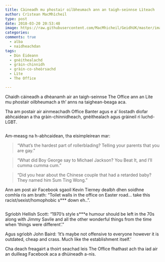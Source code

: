 ```yaml
---
title: Càineadh mu phostair oilbheumach ann an taigh-seinnse Lìteach
author: Crìstean MacMhìcheil
type: post
date: 2018-03-20 20:53:48
image: https://raw.githubusercontent.com/MacMhicheil/GeidhUK/master/images/2018-03-20-caineadh-mu-phostair-oilbheumach-ann-an-taigh-seinnse-liteach.jpg
categories:
comments: true
  - alba
  - naidheachdan
tags:
  - Dùn Èideann
  - gnèithealachd
  - gràin-chinnidh
  - gràin-co-sheòrsachd
  - Lìte
  - The Office

---
```

Chaidh càineadh a dhèanamh air an taigh-seinnse The Office ann an Lìte mu phostair oilbheumach a th&#8217; anns na taighean-beaga aca.

<!--more-->

Tha am postair air ainmeachadh Office Banter agus e a&#8217; liostadh diofar abhcaidean a tha gràin-chinnidheach, gnèithealach agus gràineil ri luchd-LGBT.<figure>

<img class="aligncenter" src="https://i0.wp.com/geidh.uk/wp-content/uploads/2018/03/The_Office_Jokes.jpg" alt="" data-id="1539" data-recalc-dims="1" /></figure>

Am-measg na h-abhcaidean, tha eisimpleirean mar:

<blockquote class="wp-block-quote">
  <p>
    “What’s the hardest part of rollerblading? Telling your parents that you are gay.”
  </p>
</blockquote>

<blockquote class="wp-block-quote">
  <p>
    “What did Boy George say to Michael Jackson? You Beat It, and I’ll cumma cumma cum.”
  </p>
</blockquote>

<blockquote class="wp-block-quote">
  <p>
    “Did you hear about the Chinese couple that had a retarded baby? They named him Sum Ting Wong.”
  </p>
</blockquote>

Ann am post air Facebook sgaoil Kevin Tierney dealbh dhen soidhne comhla ris am brath: &#8220;Toilet walls in the office on Easter road&#8230; take this racist/sexist/homophobic s\*** down eh..&#8221;.<figure class="wp-block-image aligncenter">

<img class="wp-image-1581 aligncenter" src="https://i0.wp.com/geidh.uk/wp-content/uploads/2018/03/Kevin_Tierney_Post.jpg" alt="" srcset="https://i0.wp.com/geidh.uk/wp-content/uploads/2018/03/Kevin_Tierney_Post.jpg?w=634&ssl=1 634w, https://i0.wp.com/geidh.uk/wp-content/uploads/2018/03/Kevin_Tierney_Post.jpg?resize=300%2C79&ssl=1 300w" sizes="(max-width: 634px) 100vw, 634px" data-recalc-dims="1" /></figure>

Sgrìobh Hellish Scott: “1970’s style s\***e humour should be left in the 70s along with Jimmy Savile and all the other wonderful things from the time when ‘things were different’.”

Agus sgrìobh John Baird: &#8216;It&#8217;s maybe not offensive to everyone however it is outdated, cheap and crass. Much like the establishment itself.&#8217;

Cha deach freagairt a thoirt seachad leis The Office fhathast ach tha iad air an duilleag Facebook aca a dhùineadh a-nis.
